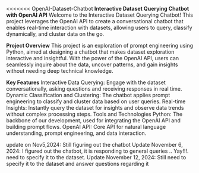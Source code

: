 <<<<<<< OpenAI-Dataset-Chatbot
**Interactive Dataset Querying Chatbot with OpenAI API**
Welcome to the Interactive Dataset Querying Chatbot! This project leverages the OpenAI API to create a conversational chatbot that enables real-time interaction with datasets, allowing users to query, classify dynamically, and cluster data on the go.

**Project Overview**
This project is an exploration of prompt engineering using Python, aimed at designing a chatbot that makes dataset exploration interactive and insightful. With the power of the OpenAI API, users can seamlessly inquire about the data, uncover patterns, and gain insights without needing deep technical knowledge.

**Key Features**
Interactive Data Querying: Engage with the dataset conversationally, asking questions and receiving responses in real time.
Dynamic Classification and Clustering: The chatbot applies prompt engineering to classify and cluster data based on user queries.
Real-time Insights: Instantly query the dataset for insights and observe data trends without complex processing steps.
Tools and Technologies
Python: The backbone of our development, used for integrating the OpenAI API and building prompt flows.
OpenAI API: Core API for natural language understanding, prompt engineering, and data interaction.


update on Nov5,2024: Still figuring out the chatbot 
Update November 6, 2024: I figured out the chatbot, it is responding to general queries .. Yay!!!. need to specify it to the dataset.
Update November 12, 2024: Still need to specify it to the dataset and answer questions regarding it 
